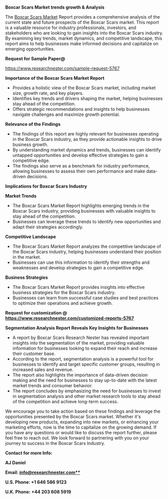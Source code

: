 ﻿<a name="_hlk167721000"></a>**Boxcar Scars Market trends growth & Analysis**

The [Boxcar Scars Market](https://www.researchnester.com/reports/boxcar-scars-market/5767) Report provides a comprehensive analysis of the current state and future prospects of the Boxcar Scars market. This report is a valuable resource for industry professionals, investors, and stakeholders who are looking to gain insights into the Boxcar Scars industry. By examining key trends, market dynamics, and competitive landscape, this report aims to help businesses make informed decisions and capitalize on emerging opportunities.

**Request for Sample Paper@**

<https://www.researchnester.com/sample-request-5767>

**Importance of the Boxcar Scars Market Report**

- Provides a holistic view of the Boxcar Scars market, including market size, growth rate, and key players.
- Identifies key trends and drivers shaping the market, helping businesses stay ahead of the competition.
- Offers strategic recommendations and insights to help businesses navigate challenges and maximize growth potential.

**Relevance of the Findings**	

- The findings of this report are highly relevant for businesses operating in the Boxcar Scars industry, as they provide actionable insights to drive business growth.
- By understanding market dynamics and trends, businesses can identify untapped opportunities and develop effective strategies to gain a competitive edge.
- The findings also serve as a benchmark for industry performance, allowing businesses to assess their own performance and make data-driven decisions.

**Implications for Boxcar Scars  Industry**

**Market Trends**

- The Boxcar Scars Market Report highlights emerging trends in the Boxcar Scars industry, providing businesses with valuable insights to stay ahead of the competition.
- Businesses can leverage these trends to identify new opportunities and adapt their strategies accordingly.

**Competitive Landscape**

- The Boxcar Scars Market Report analyzes the competitive landscape of the Boxcar Scars industry, helping businesses understand their position in the market.
- Businesses can use this information to identify their strengths and weaknesses and develop strategies to gain a competitive edge.

**Business Strategies**

- The Boxcar Scars Market Report provides insights into effective business strategies for the Boxcar Scars industry.
- Businesses can learn from successful case studies and best practices to optimize their operations and achieve growth.

**Request for customization @ <https://www.researchnester.com/customized-reports-5767>**

**Segmentation Analysis Report Reveals Key Insights for Businesses**

- A report by Boxcar Scars Research Nester has revealed important insights into the segmentation of the market, providing valuable information for businesses looking to expand their reach and increase their customer base.
- According to the report, segmentation analysis is a powerful tool for businesses to identify and target specific customer groups, resulting in increased sales and revenue.
- The report also highlights the importance of data-driven decision making and the need for businesses to stay up-to-date with the latest market trends and consumer behavior.
- The report concludes by emphasizing the need for businesses to invest in segmentation analysis and other market research tools to stay ahead of the competition and achieve long-term success.

We encourage you to take action based on these findings and leverage the opportunities presented by the Boxcar Scars market. Whether it's developing new products, expanding into new markets, or enhancing your marketing efforts, now is the time to capitalize on the growing demand. If you have any questions or would like to discuss the report further, please feel free to reach out. We look forward to partnering with you on your journey to success in the Boxcar Scars Industry.

**Contact for more Info:**

**AJ Daniel**

**Email: [info@researchnester.com**](mailto:info@researchnester.com "mailto:info@researchnester.com")**

**U.S. Phone: +1 646 586 9123**

**U.K. Phone: +44 203 608 5919**



